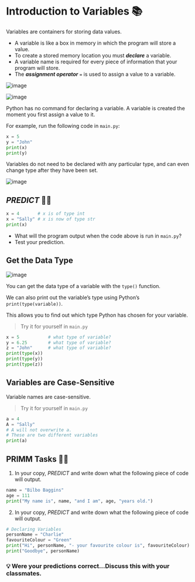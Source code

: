 # Introduction to Variables 📚

Variables are containers for storing data values.

- A variable is like a box in memory in which the program will store a value.
- To create a stored memory location you must **_declare_** a variable.
- A variable name is required for every piece of information that your program will store.
- The **_assignment operator_** `=` is used to assign a value to a variable.

![image](https://github.com/ross-bish/Unit-1/assets/83789503/2c820ac7-5e94-4310-9aba-508da4c4edd4)


![image](https://github.com/ross-bish/Unit-1/assets/83789503/5b78f7f3-fc99-4e63-b2e6-d9168e76798d)




Python has no command for declaring a variable.
A variable is created the moment you first assign a value to it.

For example, run the following code in ``main.py``:
````python
x = 5
y = "John"
print(x)
print(y)
````
Variables do not need to be declared with any particular type, and can even change type after they have been set.

![image](https://github.com/ross-bish/Unit-1/assets/83789503/85b67909-8344-43e8-a450-1bed71be3d42)



## _PREDICT_ 🤔📝
````python
x = 4       # x is of type int
x = "Sally" # x is now of type str
print(x)
````
- What will the program output when the code above is run in ``main.py``?
- Test your prediction.



## Get the Data Type
![image](https://github.com/ross-bish/Unit-1/assets/83789503/bf7c33f3-5c03-44a2-923e-f1cacd8d262c)

You can get the data type of a variable with the ``type()`` function.

We can also print out the variable’s type using Python’s ``print(type(variable))``. 

This allows you to find out 
which type Python has chosen for your variable. 

> Try it for yourself in ``main.py``

````python
x = 5           # what type of variable?
y = 6.25        # what type of variable?
z = "John"      # what type of variable?
print(type(x))
print(type(y))
print(type(z))
````


## Variables are Case-Sensitive
Variable names are case-sensitive.
> Try it for yourself in ``main.py``
````python
a = 4
A = "Sally"
# A will not overwrite a. 
# These are two different variables
print(a)
````

## PRIMM Tasks 🤔📝
  1. In your copy, *PREDICT* and write down what the following piece of code will output.

````python
name = "Bilbo Baggins"
age = 111
print("My name is", name, "and I am", age, "years old.")
````


2. In your copy, *PREDICT* and write down what the following piece of code will output.
````python
# Declaring Variables
personName = "Charlie"
favouriteColour = "Green"
print("Hi", personName, "- your favourite colour is", favouriteColour)
print("Goodbye", personName)
````

  

### 💡 Were your predictions correct...Discuss this with your classmates.






